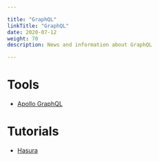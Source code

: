 ```yaml
---

title: "GraphQL"  
linkTitle: "GraphQL"  
date: 2020-07-12  
weight: 70  
description: News and information about GraphQL

---
```


# Tools

* [Apollo GraphQL](https://www.apollographql.com/)

# Tutorials

*   [Hasura](https://hasura.io/learn/)
